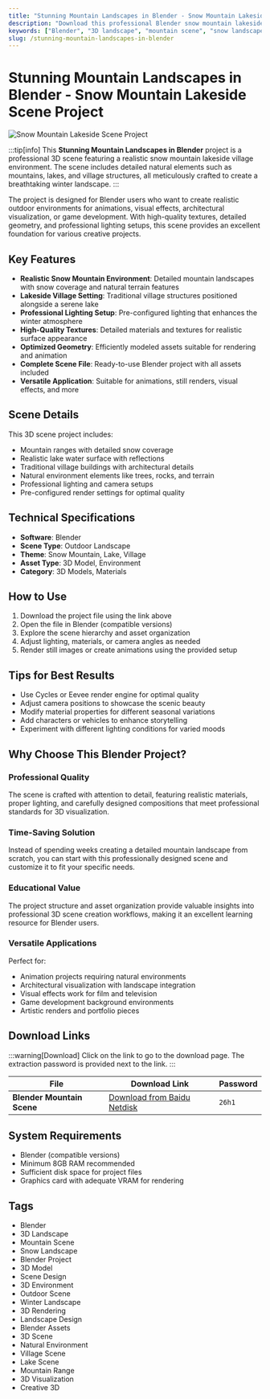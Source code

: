 ```yaml
---
title: "Stunning Mountain Landscapes in Blender - Snow Mountain Lakeside Scene Project"
description: "Download this professional Blender snow mountain lakeside scene project featuring realistic 3D landscapes with雪山湖泊村庄三维自然场景工程."
keywords: ["Blender", "3D landscape", "mountain scene", "snow landscape", "Blender project", "3D model", "scene design"]
slug: /stunning-mountain-landscapes-in-blender
---
```


<!--Above is frontmatter Part-generate depend on content meet Google Seo, you need to balance automation efficiency with Google’s core ranking factors—especially E-E-A-T (Experience, Expertise, Authoritativeness, Trustworthiness), -->

<!--First Part-This is Title -->
# Stunning Mountain Landscapes in Blender - Snow Mountain Lakeside Scene Project

<!--Second Part-This is First Banner -->
![Snow Mountain Lakeside Scene Project](https://www.gfxcamp.com/wp-content/uploads/2025/08/Snow-Mountain-Lakeside-Scene-Project.jpg)

:::tip[info]
This **Stunning Mountain Landscapes in Blender** project is a professional 3D scene featuring a realistic snow mountain lakeside village environment. The scene includes detailed natural elements such as mountains, lakes, and village structures, all meticulously crafted to create a breathtaking winter landscape.
:::

The project is designed for Blender users who want to create realistic outdoor environments for animations, visual effects, architectural visualization, or game development. With high-quality textures, detailed geometry, and professional lighting setups, this scene provides an excellent foundation for various creative projects.

## Key Features

- **Realistic Snow Mountain Environment**: Detailed mountain landscapes with snow coverage and natural terrain features
- **Lakeside Village Setting**: Traditional village structures positioned alongside a serene lake
- **Professional Lighting Setup**: Pre-configured lighting that enhances the winter atmosphere
- **High-Quality Textures**: Detailed materials and textures for realistic surface appearance
- **Optimized Geometry**: Efficiently modeled assets suitable for rendering and animation
- **Complete Scene File**: Ready-to-use Blender project with all assets included
- **Versatile Application**: Suitable for animations, still renders, visual effects, and more

## Scene Details

This 3D scene project includes:
- Mountain ranges with detailed snow coverage
- Realistic lake water surface with reflections
- Traditional village buildings with architectural details
- Natural environment elements like trees, rocks, and terrain
- Professional lighting and camera setups
- Pre-configured render settings for optimal quality

## Technical Specifications

- **Software**: Blender
- **Scene Type**: Outdoor Landscape
- **Theme**: Snow Mountain, Lake, Village
- **Asset Type**: 3D Model, Environment
- **Category**: 3D Models, Materials

## How to Use

1. Download the project file using the link above
2. Open the file in Blender (compatible versions)
3. Explore the scene hierarchy and asset organization
4. Adjust lighting, materials, or camera angles as needed
5. Render still images or create animations using the provided setup

## Tips for Best Results

- Use Cycles or Eevee render engine for optimal quality
- Adjust camera positions to showcase the scenic beauty
- Modify material properties for different seasonal variations
- Add characters or vehicles to enhance storytelling
- Experiment with different lighting conditions for varied moods

## Why Choose This Blender Project?

### Professional Quality
The scene is crafted with attention to detail, featuring realistic materials, proper lighting, and carefully designed compositions that meet professional standards for 3D visualization.

### Time-Saving Solution
Instead of spending weeks creating a detailed mountain landscape from scratch, you can start with this professionally designed scene and customize it to fit your specific needs.

### Educational Value
The project structure and asset organization provide valuable insights into professional 3D scene creation workflows, making it an excellent learning resource for Blender users.

### Versatile Applications
Perfect for:
- Animation projects requiring natural environments
- Architectural visualization with landscape integration
- Visual effects work for film and television
- Game development background environments
- Artistic renders and portfolio pieces

## Download Links
:::warning[Download]
Click on the link to go to the download page. The extraction password is provided next to the link.
:::

| File                       | Download Link                                                              | Password |
| -------------------------- | -------------------------------------------------------------------------- | -------- |
| **Blender Mountain Scene** | [Download from Baidu Netdisk](https://pan.baidu.com/s/1jIDR1DXC3dUlHeMMsImbQg?pwd=26h1) | `26h1`   |

## System Requirements
- Blender (compatible versions)
- Minimum 8GB RAM recommended
- Sufficient disk space for project files
- Graphics card with adequate VRAM for rendering

<!-- Generate new SEO-optimized tags based on content for this part,Ensure tags align with Google's E-E-A-T principles  -->
## Tags

- Blender
- 3D Landscape
- Mountain Scene
- Snow Landscape
- Blender Project
- 3D Model
- Scene Design
- 3D Environment
- Outdoor Scene
- Winter Landscape
- 3D Rendering
- Landscape Design
- Blender Assets
- 3D Scene
- Natural Environment
- Village Scene
- Lake Scene
- Mountain Range
- 3D Visualization
- Creative 3D